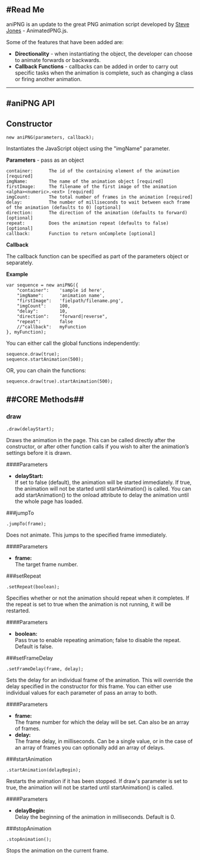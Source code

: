 #Read Me
-----------

aniPNG is an update to the great PNG animation script developed by <a href="http://www.squaregoldfish.co.uk/software/animatedpng" target="_blank">Steve Jones</a> - AnimatedPNG.js.

Some of the features that have been added are:

- **Directionality** - when instantiating the object, the developer can choose to animate forwards or backwards.
- **Callback Functions** - callbacks can be added in order to carry out specific tasks when the animation is complete, such as changing a class or firing another animation.

* * *

#aniPNG API
-----------

Constructor
-----------

    new aniPNG(parameters, callback);
Instantiates the JavaScript object using the "imgName" parameter.

**Parameters** - pass as an object

    container:      The id of the containing element of the animation [required]
    imgName:        The name of the animation object [required]
    firstImage:     The filename of the first image of the animation <alpha><numeric>.<ext> [required]
    imgCount:       The total number of frames in the animation [required]
    delay:          The number of milliseconds to wait between each frame of the animation (defaults to 0) [optional]
    direction:      The direction of the animation (defaults to forward) [optional]
    repeat:         Does the animation repeat (defaults to false) [optional]
    callback:       Function to return onComplete [optional]

**Callback**
    
The callback function can be specified as part of the parameters object or separately.

**Example**

    var sequence = new aniPNG({
        "container":    'sample id here',
        "imgName":      'animation name',
        "firstImage":   'fielpath/filename.png',
        "imgCount":     100,
        "delay":        10,
        "direction":    "forward|reverse",
        "repeat":       false
        //"callback":   myFunction
    }, myFunction);
    
You can either call the global functions independently:
    
    sequence.draw(true);
    sequence.startAnimation(500);
        
OR, you can chain the functions:
    
    sequence.draw(true).startAnimation(500);



##CORE Methods##
-----------

### draw        
                
    .draw(delayStart);
        
        
Draws the animation in the page. This can be called directly after the constructor, or after other function calls if you wish to alter the animation’s settings before it is drawn.

####Parameters        

- **delayStart:**    
If set to false (default), the animation will be started immediately. If true, the animation will not be started until startAnimation() is called. You can add startAnimation() to the onload attribute to delay the animation until the whole page has loaded.

###jumpTo

    .jumpTo(frame);
    
Does not animate. This jumps to the specified frame immediately.

####Parameters        

- **frame:**    
The target frame number.


###setRepeat

    .setRepeat(boolean);

Specifies whether or not the animation should repeat when it completes. If the repeat is set to true when the animation is not running, it will be restarted.

####Parameters

- **boolean:**    
Pass true to enable repeating animation; false to disable the repeat. Default is false.


###setFrameDelay

    .setFrameDelay(frame, delay);

Sets the delay for an individual frame of the animation. This will override the delay specified in the constructor for this frame. You can either use individual values for each parameter of pass an array to both.

####Parameters

- **frame:**    
The frame number for which the delay will be set. Can also be an array of frames.    
- **delay:**    
The frame delay, in milliseconds. Can be a single value, or in the case of an array of frames you can optionally add an array of delays.


###startAnimation

    .startAnimation(delayBegin);

Restarts the animation if it has been stopped. If draw's parameter is set to true, the animation will not be started until startAnimation() is called.

####Parameters

- **delayBegin:**    
Delay the beginning of the animation in milliseconds. Default is 0.


###stopAnimation

    .stopAnimation();
Stops the animation on the current frame.


